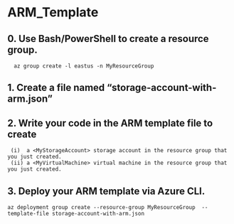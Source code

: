 # ARM_Template
## 0. Use Bash/PowerShell to create a <MyResourceGroup> resource group.
      az group create -l eastus -n MyResourceGroup



## 1. Create a file named “storage-account-with-arm.json”


## 2. Write your code in the ARM template file to create
     (i)  a <MyStorageAccount> storage account in the resource group that you just created. 
     (ii) a <MyVirtualMachine> virtual machine in the resource group that you just created.



## 3. Deploy your ARM template via Azure CLI.

    az deployment group create --resource-group MyResourceGroup  --template-file storage-account-with-arm.json
